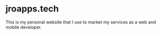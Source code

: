 # jroapps.tech

This is my personal website that I use to market my services as a web and mobile developer.
